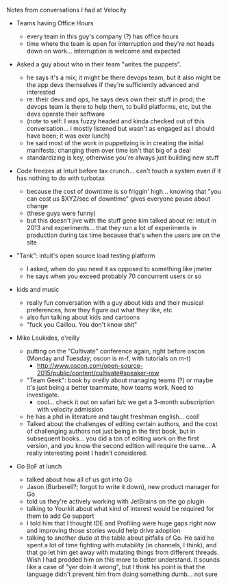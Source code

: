 Notes from conversations I had at Velocity

- Teams having Office Hours
  - every team in this guy's company (?) has office hours
  - time where the team is open for interruption and they're not heads down on work... interruption is welcome and expected

- Asked a guy about who in their team "writes the puppets".
  - he says it's a mix; it might be there devops team, but it also might be the app devs themselves if they're sufficiently advanced and interested
  - re: their devs and ops, he says devs own their stuff in prod; the devops team is there to help them, to build platforms, etc, but the devs operate their software
  - (note to self: I was fuzzy headed and kinda checked out of this conversation... i mostly listened but wasn't as engaged as I should have been; it was over lunch)
  - he said most of the work in puppetizing is in creating the initial manifests; changing them over time isn't that big of a deal
  - standardizing is key, otherwise you're always just building new stuff

- Code freezes at Intuit before tax crunch... can't touch a system even if it has nothing to do with turbotax
  - because the cost of downtime is so friggin' high... knowing that "you can cost us $XYZ/sec of downtime" gives everyone pause about change
  - (these guys were funny)
  - but this doesn't jive with the stuff gene kim talked about re: intuit in 2013 and experiments... that they run a lot of experiments in production during tax time because that's when the users are on the site

- "Tank": intuit's open source load testing platform
  - I asked, when do you need it as opposed to something like jmeter
  - he says when you exceed probably 70 concurrent users or so

- kids and music
  - really fun conversation with a guy about kids and their musical preferences, how they figure out what they like, etc
  - also fun talking about kids and cartoons
  - "fuck you Caillou. You don't know shit"

- Mike Loukides, o'reilly
  - putting on the "Cultivate" conference again, right before oscon (Monday and Tuesday; oscon is m-f, with tutorials on m-t)
    - http://www.oscon.com/open-source-2015/public/content/cultivate#speaker-row
  - "Team Geek": book by oreilly about managing teams (?) or maybe it's just being a better teammate, how teams work. Need to investigate.
    - cool... check it out on safari b/c we get a 3-month subscription with velocity admission
  - he has a phd in literature and taught freshman english... cool!
  - Talked about the challenges of editing certain authors, and the cost of challenging authors not just being in the first book, but in subsequent books... you did a ton of editing work on the first version, and you know the second edition will require the same... A really interesting point I hadn't considered.


- Go BoF at lunch
  - talked about how all of us got into Go
  - Jason (Burberell?; forgot to write it down), new product manager for Go
  - told us they're actively working with JetBrains on the go plugin
  - talking to Yourkit about what kind of interest would be required for them to add Go support
  - I told him that I thought IDE and Profiling were huge gaps right now and improving those stories would help drive adoption
  - talking to another dude at the table about pitfalls of Go. He said he spent a lot of time fighting with mutability (in channels, I think), and that go let him get away with mutating things from different threads. Wish I had prodded him on this more to better understand. It sounds like a case of "yer doin it wrong", but I think his point is that the language didn't prevent him from doing something dumb... not sure
  

